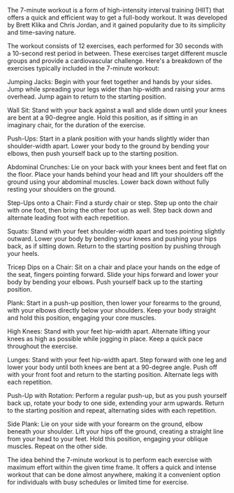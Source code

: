 
The 7-minute workout is a form of high-intensity interval training (HIIT) that offers a quick and efficient way to get a full-body workout. It was developed by Brett Klika and Chris Jordan, and it gained popularity due to its simplicity and time-saving nature.

The workout consists of 12 exercises, each performed for 30 seconds with a 10-second rest period in between. These exercises target different muscle groups and provide a cardiovascular challenge. Here's a breakdown of the exercises typically included in the 7-minute workout:

Jumping Jacks: Begin with your feet together and hands by your sides. Jump while spreading your legs wider than hip-width and raising your arms overhead. Jump again to return to the starting position.

Wall Sit: Stand with your back against a wall and slide down until your knees are bent at a 90-degree angle. Hold this position, as if sitting in an imaginary chair, for the duration of the exercise.

Push-Ups: Start in a plank position with your hands slightly wider than shoulder-width apart. Lower your body to the ground by bending your elbows, then push yourself back up to the starting position.

Abdominal Crunches: Lie on your back with your knees bent and feet flat on the floor. Place your hands behind your head and lift your shoulders off the ground using your abdominal muscles. Lower back down without fully resting your shoulders on the ground.

Step-Ups onto a Chair: Find a sturdy chair or step. Step up onto the chair with one foot, then bring the other foot up as well. Step back down and alternate leading foot with each repetition.

Squats: Stand with your feet shoulder-width apart and toes pointing slightly outward. Lower your body by bending your knees and pushing your hips back, as if sitting down. Return to the starting position by pushing through your heels.

Tricep Dips on a Chair: Sit on a chair and place your hands on the edge of the seat, fingers pointing forward. Slide your hips forward and lower your body by bending your elbows. Push yourself back up to the starting position.

Plank: Start in a push-up position, then lower your forearms to the ground, with your elbows directly below your shoulders. Keep your body straight and hold this position, engaging your core muscles.

High Knees: Stand with your feet hip-width apart. Alternate lifting your knees as high as possible while jogging in place. Keep a quick pace throughout the exercise.

Lunges: Stand with your feet hip-width apart. Step forward with one leg and lower your body until both knees are bent at a 90-degree angle. Push off with your front foot and return to the starting position. Alternate legs with each repetition.

Push-Up with Rotation: Perform a regular push-up, but as you push yourself back up, rotate your body to one side, extending your arm upwards. Return to the starting position and repeat, alternating sides with each repetition.

Side Plank: Lie on your side with your forearm on the ground, elbow beneath your shoulder. Lift your hips off the ground, creating a straight line from your head to your feet. Hold this position, engaging your oblique muscles. Repeat on the other side.

The idea behind the 7-minute workout is to perform each exercise with maximum effort within the given time frame. It offers a quick and intense workout that can be done almost anywhere, making it a convenient option for individuals with busy schedules or limited time for exercise.

